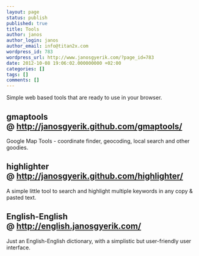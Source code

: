 ```yaml
---
layout: page
status: publish
published: true
title: Tools
author: janos
author_login: janos
author_email: info@titan2x.com
wordpress_id: 783
wordpress_url: http://www.janosgyerik.com/?page_id=783
date: 2012-10-08 19:06:02.000000000 +02:00
categories: []
tags: []
comments: []
---
```

Simple web based tools that are ready to use in your browser.
<h2>gmaptools @ <a href="http://janosgyerik.github.com/gmaptools/">http://janosgyerik.github.com/gmaptools/</a></h2>
Google Map Tools - coordinate finder, geocoding, local search and other goodies.
<h2>highlighter @ <a href="http://janosgyerik.github.com/highlighter/">http://janosgyerik.github.com/highlighter/</a></h2>
A simple little tool to search and highlight multiple keywords in any copy &amp; pasted text.
<h2>English-English @ <a href="http://english.janosgyerik.com/">http://english.janosgyerik.com/</a></h2>
Just an English-English dictionary, with a simplistic but user-friendly user interface.
